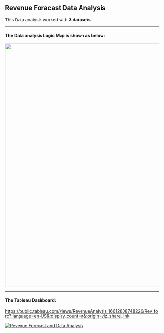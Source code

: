 ## Revenue Foracast Data Analysis

This Data analysis worked with **3 datasets**.

------
#### The Data analysis Logic Map is shown as below:
<img src="https://user-images.githubusercontent.com/90363752/205504933-c35e6fb9-4a1c-4942-abcd-71d2888cefb9.png" width="800" height="">

------
#### The **Tableau** Dashboard:

<https://public.tableau.com/views/RevenueAnalysis_16612808748220/Rev_forc?:language=en-US&:display_count=n&:origin=viz_share_link>

<div class='tableauPlaceholder' id='viz1670173869654' style='position: relative'><noscript><a href='#'><img alt='Revenue Forecast and Data Analysis ' src='https:&#47;&#47;public.tableau.com&#47;static&#47;images&#47;Re&#47;RevenueAnalysis_16612808748220&#47;Rev_forc&#47;1_rss.png' style='border: none' /></a></noscript><object class='tableauViz'  style='display:none;'><param name='host_url' value='https%3A%2F%2Fpublic.tableau.com%2F' /> <param name='embed_code_version' value='3' /> <param name='site_root' value='' /><param name='name' value='RevenueAnalysis_16612808748220&#47;Rev_forc' /><param name='tabs' value='no' /><param name='toolbar' value='yes' /><param name='static_image' value='https:&#47;&#47;public.tableau.com&#47;static&#47;images&#47;Re&#47;RevenueAnalysis_16612808748220&#47;Rev_forc&#47;1.png' /> <param name='animate_transition' value='yes' /><param name='display_static_image' value='yes' /><param name='display_spinner' value='yes' /><param name='display_overlay' value='yes' /><param name='display_count' value='yes' /><param name='language' value='en-US' /></object></div>

